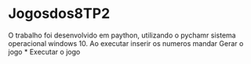 # Jogosdos8TP2
O trabalho foi desenvolvido em paython, utilizando o pychamr sistema operacional windows 10.
Ao executar 
inserir os numeros
mandar Gerar o jogo * Executar o jogo
